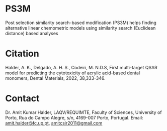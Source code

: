 # PS3M
Post selection similarity search-based modification (PS3M) helps finding alternative linear chemometric models using similarity search (Euclidean distance) based analyses
# Citation
Halder, A. K., Delgado, A. H. S., Codeiri, M. N.D.S, First multi-target QSAR model for predicting the cytotoxicity of acrylic acid-based dental monomers, Dental Materials, 2022, 38,333-346.
# Contact
Dr. Amit Kumar Halder, LAQV/REQUIMTE, Faculty of Sciences, University of Porto, Rua do Campo Alegre, s/n, 4169-007 Porto, Portugal. Email: amit.halder@fc.up.pt, amitcsir2011@gmail.com

